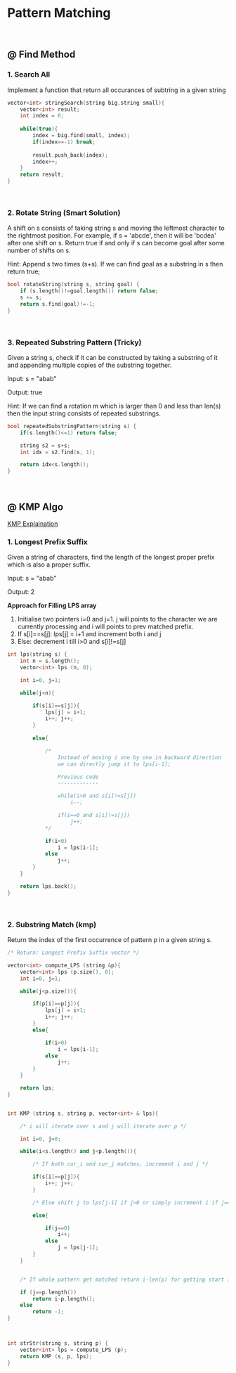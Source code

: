 # Pattern Matching

<br>


## @ Find Method

### 1. Search All
Implement a function that return all occurances of subtring in a given string

```cpp
vector<int> stringSearch(string big,string small){
    vector<int> result;
    int index = 0;
    
    while(true){
        index = big.find(small, index);
        if(index==-1) break;
        
        result.push_back(index);
        index++;
    }
    return result;
}
```

<br>

### 2. Rotate String (Smart Solution)
A shift on s consists of taking string s and moving the leftmost character to the rightmost position. For example, if s = 'abcde', then it will be 'bcdea' after one shift on s. Return true if and only if s can become goal after some number of shifts on s.

Hint: Append s two times (s+s). If we can find goal as a substring in s then return true;

```cpp
bool rotateString(string s, string goal) {
    if (s.length()!=goal.length()) return false; 
    s += s;
    return s.find(goal)!=-1;
}
```

<br>

### 3. Repeated Substring Pattern (Tricky)
Given a string s, check if it can be constructed by taking a substring of it and appending multiple copies of the substring together.

Input: s = "abab"

Output: true

Hint:  If we can find a rotation m which is larger than 0 and less than len(s) then the input string consists of repeated substrings.

```cpp
bool repeatedSubstringPattern(string s) {
    if(s.length()<=1) return false;

    string s2 = s+s;
    int idx = s2.find(s, 1);

    return idx<s.length(); 
}
```

<br>


## @ KMP Algo

[KMP Explaination](https://www.youtube.com/watch?v=4jY57Ehc14Y)

### 1. Longest Prefix Suffix
Given a string of characters, find the length of the longest proper prefix which is also a proper suffix.

Input: s = "abab"

Output: 2

**Approach for Filling LPS array**
1. Initialise two pointers i=0 and j=1. j will points to the character we are currently processing and i will points to prev matched prefix.
2. If s[i]==s[j]: 
        lps[j] = i+1 and increment both i and j
3. Else: 
        decrement i till i>0 and s[i]!=s[j]

```cpp
int lps(string s) {
    int n = s.length();
    vector<int> lps (n, 0);

    int i=0, j=1;

    while(j<n){

        if(s[i]==s[j]){
            lps[j] = i+1;
            i++; j++;
        }
        
        else{

            /*
                Instead of moving i one by one in backward direction
                we can directly jump it to lps[i-1];

                Previous code
                -------------

                while(i>0 and s[i]!=s[j])
                    i--;

                if(i==0 and s[i]!=s[j])
                    j++;
            */

            if(i>0) 
                i = lps[i-1];
            else 
                j++;
        }
    }

    return lps.back();
}
```

<br>

### 2. Substring Match (kmp)
Return the index of the first occurrence of pattern p in a given string s.

```cpp
/* Return: Longest Prefix Suffix vector */

vector<int> compute_LPS (string &p){
    vector<int> lps (p.size(), 0);
    int i=0, j=1;

    while(j<p.size()){

        if(p[i]==p[j]){
            lps[j] = i+1;
            i++; j++;    
        }
        else{

            if(i>0) 
                i = lps[i-1];
            else 
                j++;
        }
    }

    return lps;
}


int KMP (string s, string p, vector<int> & lps){

    /* i will iterate over s and j will iterate over p */

    int i=0, j=0;

    while(i<s.length() and j<p.length()){

        /* If both cur_i and cur_j matches, increment i and j */

        if(s[i]==p[j]){
            i++; j++;
        }

        /* Else shift j to lps[j-1] if j>0 or simply increment i if j==0 */

        else{

            if(j==0)
                i++;
            else
                j = lps[j-1];
        }
    }


    /* If whole pattern get matched return i-len(p) for getting start index of pattern */

    if (j==p.length())
        return i-p.length();
    else 
        return -1;
}



int strStr(string s, string p) {
    vector<int> lps = compute_LPS (p);
    return KMP (s, p, lps);
}
```

